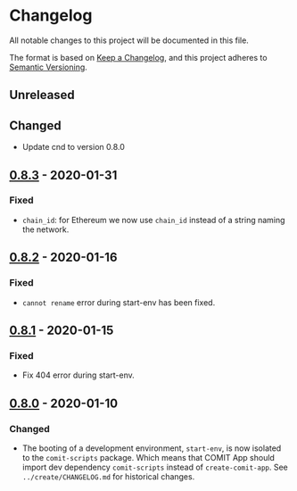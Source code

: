 # Changelog
All notable changes to this project will be documented in this file.

The format is based on [Keep a Changelog](https://keepachangelog.com/en/1.0.0/),
and this project adheres to [Semantic Versioning](https://semver.org/spec/v2.0.0.html).

## Unreleased

## Changed
- Update cnd to version 0.8.0

## [0.8.3] - 2020-01-31

### Fixed
- `chain_id`: for Ethereum we now use `chain_id` instead of a string naming the network. 

## [0.8.2] - 2020-01-16

### Fixed
- `cannot rename` error during start-env has been fixed.

## [0.8.1] - 2020-01-15

### Fixed
- Fix 404 error during start-env.

## [0.8.0] - 2020-01-10

### Changed
- The booting of a development environment, `start-env`, is now isolated to the `comit-scripts` package.
Which means that COMIT App should import dev dependency `comit-scripts` instead of `create-comit-app`.
See `../create/CHANGELOG.md` for historical changes. 

[Unreleased]: https://github.com/comit-network/create-comit-app/compare/comit-scripts-0.8.3...HEAD
[0.8.3]: https://github.com/comit-network/create-comit-app/compare/0.8.2...comit-scripts-0.8.3
[0.8.2]: https://github.com/comit-network/create-comit-app/compare/0.8.1...comit-scripts-0.8.2
[0.8.1]: https://github.com/comit-network/create-comit-app/compare/0.8.0...comit-scripts-0.8.1
[0.8.0]: https://github.com/comit-network/create-comit-app/compare/0.7.0...comit-scripts-0.8.0

